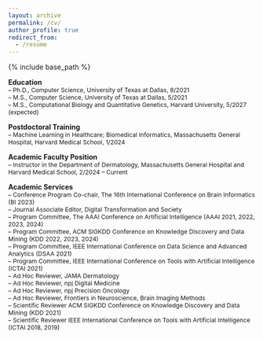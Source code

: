 ```yaml
---
layout: archive
permalink: /cv/
author_profile: true
redirect_from:
  - /resume
---
```


{% include base_path %}

**Education**    
<span style="font-size:0.87em;">
– Ph.D., Computer Science, University of Texas at Dallas, 8/2021    
– M.S., Computer Science, University of Texas at Dallas, 5/2021    
– M.S., Computational Biology and Quantitative Genetics, Harvard University, 5/2027 (expected)
</span>      

**Postdoctoral Training**    
<span style="font-size:0.87em;">
– Machine Learning in Healthcare; Biomedical Informatics, Massachusetts General Hospital, Harvard Medical School, 1/2024
</span>    
  
**Academic Faculty Position**    
<span style="font-size:0.87em;">
– Instructor in the Department of Dermatology, Massachusetts General Hospital and Harvard Medical School, 2/2024 – Current    

**Academic Services**    
<span style="font-size:0.87em;">
– Conference Program Co-chair, The 16th International Conference on Brain Informatics (BI 2023)     
– Journal Associate Editor, Digital Transformation and Society     
– Program Committee, The AAAI Conference on Artificial Intelligence (AAAI 2021, 2022, 2023, 2024)    
– Program Committee, ACM SIGKDD Conference on Knowledge Discovery and Data Mining (KDD 2022, 2023, 2024)    
– Program Committee, IEEE International Conference on Data Science and Advanced Analytics (DSAA 2021)    
– Program Committee, IEEE International Conference on Tools with Artificial Intelligence (ICTAI 2021)    
– Ad Hoc Reviewer, JAMA Dermatology    
– Ad Hoc Reviewer, npj Digital Medicine    
– Ad Hoc Reviewer, npj Precision Oncology    
– Ad Hoc Reviewer, Frontiers in Neuroscience, Brain Imaging Methods    
– Scientific Reviewer ACM SIGKDD Conference on Knowledge Discovery and Data Mining (KDD 2021)    
– Scientific Reviewer IEEE International Conference on Tools with Artificial Intelligence (ICTAI 2018, 2019)
</span>

